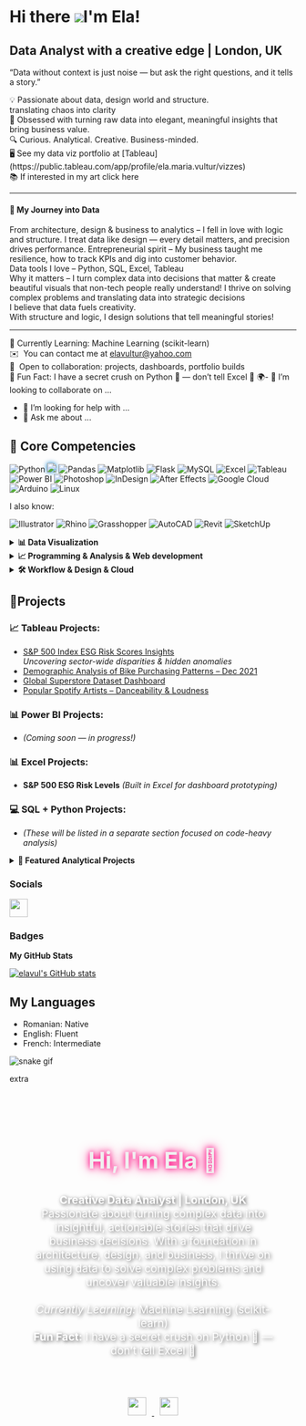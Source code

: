 Hi there ![](https://user-images.githubusercontent.com/18350557/176309783-0785949b-9127-417c-8b55-ab5a4333674e.gif)I'm Ela!
==================================================================================================================================


Data Analyst with a creative edge | London, UK
------------


“Data without context is just noise — but ask the right questions, and it tells a story.”
<p align="left">
  💡 Passionate about data, design world and structure.<br>
  translating chaos into clarity<br>
  🎯 Obsessed with turning raw data into elegant, meaningful insights that bring business value. <br>
  🔍 Curious. Analytical. Creative. Business-minded.<br>
  🖥️ See my data viz portfolio at [Tableau](https://public.tableau.com/app/profile/ela.maria.vultur/vizzes)<br>
  📚 If interested in my art click here
</p>

---

#### 🧭 My Journey into Data

From architecture, design & business to analytics – I fell in love with logic and structure.
I treat data like design — every detail matters, and precision drives performance.
Entrepreneurial spirit – My business taught me resilience, how to track KPIs and dig into customer behavior.  
Data tools I love – Python, SQL, Excel, Tableau  
Why it matters – I turn complex data into decisions that matter & create beautiful visuals that non-tech people really understand! 
I thrive on solving complex problems and translating data into strategic decisions<br>
I believe that data fuels creativity.</strong><br>
  With structure and logic, I design solutions that tell meaningful stories!


---

 🌱  Currently Learning: Machine Learning (scikit-learn) <br>
 ✉️  You can contact me at [elavultur@yahoo.com](mailto:elavultur@yahoo.com)<br>
 🤝  Open to collaboration: projects, dashboards, portfolio builds<br>
 🧠  Fun Fact: I have a secret crush on Python 🐍 — don’t tell Excel 💚
 🌍- 👯 I’m looking to collaborate on ...
- 🤔 I’m looking for help with ...
- 💬 Ask me about ...

## 💼 Core Competencies

![Python](https://img.shields.io/badge/-Python-3776AB?style=for-the-badge&logo=python&logoColor=white)
<img src="https://img.shields.io/badge/-VS%20Code-007ACC?style=for-the-badge&logo=visual-studio-code&logoColor=white&labelColor=000000&color=brightblue" style="filter: drop-shadow(0 0 4px #007ACC);" />
![Pandas](https://img.shields.io/badge/-Pandas-150458?style=for-the-badge&logo=pandas&logoColor=white)
![Matplotlib](https://img.shields.io/badge/-Matplotlib-11557C?style=for-the-badge&logo=matplotlib&logoColor=white)
![Flask](https://img.shields.io/badge/-Flask-000000?style=for-the-badge&logo=flask&logoColor=white)
![MySQL](https://img.shields.io/badge/-MySQL-4479A1?style=for-the-badge&logo=mysql&logoColor=white)
![Excel](https://img.shields.io/badge/-Excel-217346?style=for-the-badge&logo=microsoft-excel&logoColor=white)
![Tableau](https://img.shields.io/badge/-Tableau-E97627?style=for-the-badge&logo=tableau&logoColor=white)
![Power BI](https://img.shields.io/badge/-Power%20BI-F2C811?style=for-the-badge&logo=powerbi&logoColor=black)
![Photoshop](https://img.shields.io/badge/-Photoshop-31A8FF?style=for-the-badge&logo=adobephotoshop&logoColor=white)
![InDesign](https://img.shields.io/badge/-InDesign-FF3366?style=for-the-badge&logo=adobeindesign&logoColor=white)
![After Effects](https://img.shields.io/badge/-After%20Effects-9999FF?style=for-the-badge&logo=adobeaftereffects&logoColor=white)
![Google Cloud](https://img.shields.io/badge/-Google%20Cloud-4285F4?style=for-the-badge&logo=googlecloud&logoColor=white)
![Arduino](https://img.shields.io/badge/-Arduino-00979D?style=for-the-badge&logo=arduino&logoColor=white)
![Linux](https://img.shields.io/badge/-Linux-FCC624?style=for-the-badge&logo=linux&logoColor=black)


I also know:

![Illustrator](https://img.shields.io/badge/-Illustrator-FF9A00?style=for-the-badge&logo=adobeillustrator&logoColor=white)
![Rhino](https://img.shields.io/badge/-Rhino%203D-801010?style=for-the-badge&logo=apacherocketmq&logoColor=white)
![Grasshopper](https://img.shields.io/badge/-Grasshopper-7AAB6C?style=for-the-badge&logo=data:image/svg+xml;base64,...&logoColor=white)
![AutoCAD](https://img.shields.io/badge/-AutoCAD-CB2026?style=for-the-badge&logo=autodesk&logoColor=white)
![Revit](https://img.shields.io/badge/-Revit-0C5FAB?style=for-the-badge&logo=autodesk&logoColor=white)
![SketchUp](https://img.shields.io/badge/-SketchUp-005F9E?style=for-the-badge&logo=sketchup&logoColor=white)



<details>
<summary><strong>📊 Data Visualization</strong></summary>

- 📌 **Tableau** – Dashboards for ESG Risk, Spotify trends, Sales
- 📌 **Power BI** – Custom visuals and slicers for KPI monitoring, deep knowledge of DAX for complex calculations and measures.
- 📌 **Excel** – Pivot tables, dashboards, advanced formulas, data cleaning, storytelling, VBA scripts, 

</details>

<details>
<summary><strong>📈 Programming & Analysis & Web development </strong></summary>

- 🐍 **Python** – Pandas, NumPy, Matplotlib
- 🧠 **Flask** – Lightweight app APIs for data pipelines
- 💾 **SQL** – Proficient in writing optimized SQL queries for data extraction and transformation

</details>

<details>
<summary><strong>🛠️ Workflow & Design & Cloud </strong></summary>

- 💻 **VS Code**, **Git**, **Linux**
- ☁️ **Google Cloud Platform**
- 🖌️ **Adobe Creative Suite** (InDesign, Photoshop, Illustrator, AE)

</details>

## 🎯Projects


  ### 📈 Tableau Projects:
  - [S&P 500 Index ESG Risk Scores Insights](https://public.tableau.com/app/profile/ela.maria.vultur/viz/ESGSP500riskinsights/Dashboard2?publish=yes)  
    _Uncovering sector-wide disparities & hidden anomalies_
  - [Demographic Analysis of Bike Purchasing Patterns – Dec 2021](https://public.tableau.com/app/profile/ela.maria.vultur/viz/DemographicAnalysisofBikePurchasingPatterns/Dashboard1)
  - [Global Superstore Dataset Dashboard](https://public.tableau.com/app/profile/ela.maria.vultur/viz/Globaldatasetfinal/Dashboard2)
  - [Popular Spotify Artists – Danceability & Loudness](https://public.tableau.com/app/profile/ela.maria.vultur/viz/Popularspotifyartistsintermsofdanceabilityandloudness/Dashboard1)

  ### 📊 Power BI Projects:
  - *(Coming soon — in progress!)*

  ### 📊 Excel Projects:
  
  - **S&P 500 ESG Risk Levels** _(Built in Excel for dashboard prototyping)_

  ### 💻 SQL + Python Projects:
  - *(These will be listed in a separate section focused on code-heavy analysis)*


<details>
  <summary><strong>🚀 Featured Analytical Projects</strong></summary>

  - [Sales Dashboard (Power BI)](#)
  - [Customer Segmentation (Python/SQL)](#)
  - [Churn Prediction Model (Python)](#)

</details>



### Socials

<p align="left"> <a href="https://www.github.com/elavul" target="_blank" rel="noreferrer"> <picture> <source media="(prefers-color-scheme: dark)" srcset="https://raw.githubusercontent.com/danielcranney/readme-generator/main/public/icons/socials/github-dark.svg" /> <source media="(prefers-color-scheme: light)" srcset="https://raw.githubusercontent.com/danielcranney/readme-generator/main/public/icons/socials/github.svg" /> <img src="https://raw.githubusercontent.com/danielcranney/readme-generator/main/public/icons/socials/github.svg" width="32" height="32" /> </picture> </a></p>

### Badges

<b>My GitHub Stats</b>

<a href="http://www.github.com/elavul">
  <img src="https://github-readme-stats.vercel.app/api?username=elavul&show_icons=true&hide=&count_private=true&title_color=ec4899&text&text_color=ffffff&icon_color=3382ed&bg_color=1f2937&hide_border=true" alt="elavul's GitHub stats" />
</a>

## My Languages
* Romanian: Native
* English: Fluent
* French: Intermediate


![snake gif](https://github.com/elavul/elavul/blob/output/github-contribution-grid-snake.svg)


extra 
<!-- Dark Themed Section with Background Image -->
<div style="background-image: url('https://your-background-image-link.com'); background-size: cover; background-position: center; padding: 40px; border-radius: 12px; color: #ffffff; text-shadow: 2px 2px 6px rgba(0, 0, 0, 0.7);">
  <h2 style="text-align: center; font-size: 2.5rem; color: #f0f0f0; text-shadow: 0 0 10px #ff007f, 0 0 20px #ff007f;">Hi, I'm Ela 👋</h2>
  <p style="font-size: 1.2rem; text-align: center; max-width: 800px; margin: 0 auto;">
    <strong>Creative Data Analyst | London, UK</strong><br>
    Passionate about turning complex data into insightful, actionable stories that drive business decisions. With a foundation in architecture, design, and business, I thrive on using data to solve complex problems and uncover valuable insights.  
    <br><br>  
    <em>Currently Learning:</em> Machine Learning (scikit-learn)<br>
    <strong>Fun Fact:</strong> I have a secret crush on Python 🐍 — don’t tell Excel 💚
  </p>
</div>

<!-- Adding Social Links -->
<div style="text-align: center; margin-top: 20px;">
  <a href="https://github.com/elavul" target="_blank">
    <img src="https://raw.githubusercontent.com/danielcranney/readme-generator/main/public/icons/socials/github-dark.svg" width="32" height="32" style="margin: 10px;" />
  </a>
  <a href="https://www.linkedin.com/in/elavul/" target="_blank">
    <img src="https://raw.githubusercontent.com/danielcranney/readme-generator/main/public/icons/socials/linkedin-dark.svg" width="32" height="32" style="margin: 10px;" />
  </a>
  <!-- Add more social icons as needed -->
</div>


